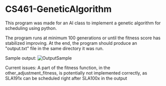 # CS461-GeneticAlgorithm

This program was made for an AI class to implement a genetic algorithm for scheduling using python.

The program runs at minimum 100 generations or until the fitness score has stabilized improving. At the end, the program should produce an "output.txt" file in the same directory it was run.

Sample output:
![OutputSample](https://github.com/user-attachments/assets/d84fc041-6f51-465a-baf8-61b172bc5e7f)

Current issues:
A part of the fitness function, in the other_adjustment_fitness, is potentially not implemented correctly, as SLA191x can be scheduled right after SLA100x in the output
